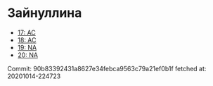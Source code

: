 # Зайнуллина
- [17: AC](17.md)
- [18: AC](18.md)
- [19: NA](19.md)
- [20: NA](20.md)

Commit: 90b83392431a8627e34febca9563c79a21ef0b1f
 fetched at: 20201014-224723
